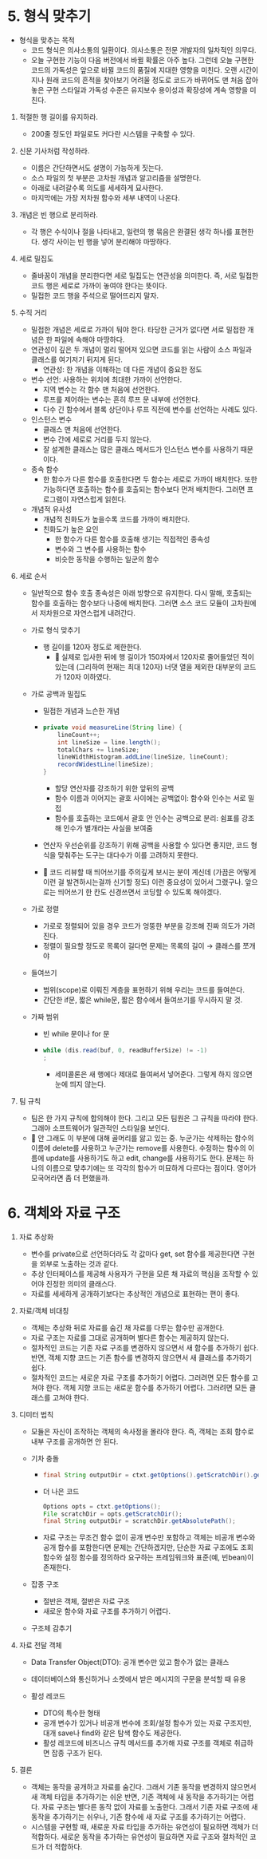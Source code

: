 # 5. 형식 맞추기

- 형식을 맞추는 목적
  - 코드 형식은 의사소통의 일환이다. 의사소통은 전문 개발자의 일차적인 의무다.
  - 오늘 구현한 기능이 다음 버전에서 바뀔 확률은 아주 높다. 그런데 오늘 구현한 코드의 가독성은 앞으로 바뀔 코드의 품질에 지대한 영향을 미친다. 오랜 시간이 지나 원래 코드의 흔적을 찾아보기 어려울 정도로 코드가 바뀌어도 맨 처음 잡아놓은 구현 스타일과 가독성 수준은 유지보수 용이성과 확장성에 계속 영향을 미친다.

1. 적절한 행 길이를 유지하라.

   - 200줄 정도인 파일로도 커다란 시스템을 구축할 수 있다.

2. 신문 기사처럼 작성하라.

   - 이름은 간단하면서도 설명이 가능하게 짓는다.
   - 소스 파일의 첫 부분은 고차원 개념과 알고리즘을 설명한다.
   - 아래로 내려갈수록 의도를 세세하게 묘사한다.
   - 마지막에는 가장 저차원 함수와 세부 내역이 나온다.

3. 개념은 빈 행으로 분리하라.

   - 각 행은 수식이나 절을 나타내고, 일련의 행 묶음은 완결된 생각 하나를 표현한다. 생각 사이는 빈 행을 넣어 분리해야 마땅하다.

4. 세로 밀집도

   - 줄바꿈이 개념을 분리한다면 세로 밀집도는 연관성을 의미한다. 즉, 서로 밀접한 코드 행은 세로로 가까이 놓여야 한다는 뜻이다.
   - 밀접한 코드 행을 주석으로 떨어뜨리지 말자.

5. 수직 거리

   - 밀접한 개념은 세로로 가까이 둬야 한다. 타당한 근거가 없다면 서로 밀접한 개념은 한 파일에 속해야 마땅하다.
   - 연관성이 깊은 두 개념이 멀리 떨어져 있으면 코드를 읽는 사람이 소스 파일과 클래스를 여기저기 뒤지게 된다.
     - 연관성: 한 개념을 이해하는 데 다른 개념이 중요한 정도
   - 변수 선언: 사용하는 위치에 최대한 가까이 선언한다. 
     - 지역 변수는 각 함수 맨 처음에 선언한다.
     - 루프를 제어하는 변수는 흔히 루프 문 내부에 선언한다.
     - 다수 긴 함수에서 블록 상단이나 루프 직전에 변수를 선언하는 사례도 있다.
   - 인스턴스 변수
     - 클래스 맨 처음에 선언한다.
     - 변수 간에 세로로 거리를 두지 않는다.
     - 잘 설계한 클래스는 많은 클래스 메서드가 인스턴스 변수를 사용하기 때문이다.
   - 종속 함수
     - 한 함수가 다른 함수를 호출한다면 두 함수는 세로로 가까이 배치한다. 또한 가능하다면 호출하는 함수를 호출되는 함수보다 먼저 배치한다. 그러면 프로그램이 자연스럽게 읽힌다.
   - 개념적 유사성
     - 개념적 친화도가 높을수록 코드를 가까이 배치한다.
     - 친화도가 높은 요인
       - 한 함수가 다른 함수를 호출해 생기는 직접적인 종속성
       - 변수와 그 변수를 사용하는 함수
       - 비슷한 동작을 수행하는 일군의 함수

6. 세로 순서

   - 일반적으로 함수 호출 종속성은 아래 방향으로 유지한다. 다시 말해, 호출되는 함수를 호출하는 함수보다 나중에 배치한다. 그러면 소스 코드 모듈이 고차원에서 저차원으로 자연스럽게 내려간다.

   - 가로 형식 맞추기

     - 행 길이를 120자 정도로 제한한다.
       - :rabbit: 실제로 입사한 뒤에 행 길이가 150자에서 120자로 줄어들었던 적이 있는데 (그리하여 현재는 최대 120자) 너댓 열을 제외한 대부분의 코드가 120자 이하였다.

   - 가로 공백과 밀집도

     - 밀접한 개념과 느슨한 개념

     - ```java
       private void measureLine(String line) {
           lineCount++;
           int lineSize = line.length();
           totalChars += lineSize;
           lineWidthHistogram.addLine(lineSize, lineCount);
           recordWidestLine(lineSize);
       }
       ```

       - 할당 연산자를 강조하기 위한 앞뒤의 공백
       - 함수 이름과 이어지는 괄호 사이에는 공백없이: 함수와 인수는 서로 밀접
       - 함수를 호출하는 코드에서 괄호 안 인수는 공백으로 분리: 쉼표를 강조해 인수가 별개라는 사실을 보여줌

     - 연산자 우선순위를 강조하기 위해 공백을 사용할 수 있다면 좋지만, 코드 형식을 맞춰주는 도구는 대다수가 이를 고려하지 못한다.

     - :rabbit: 코드 리뷰할 때 띄어쓰기를 주의깊게 보시는 분이 계신데 (가끔은 어떻게 이런 걸 발견하시는걸까 신기할 정도) 이런 중요성이 있어서 그랬구나. 앞으로는 띄어쓰기 한 칸도 신경쓰면서 코딩할 수 있도록 해야겠다.

   - 가로 정렬

     - 가로로 정렬되어 있을 경우 코드가 엉뚱한 부분을 강조해 진짜 의도가 가려진다.
     - 정렬이 필요할 정도로 목록이 길다면 문제는 목록의 길이 → 클래스를 쪼개야

   - 들여쓰기

     - 범위(scope)로 이뤄진 계층을 표현하기 위해 우리는 코드를 들여쓴다.
     - 간단한 if문, 짧은 while문, 짧은 함수에서 들여쓰기를 무시하지 말 것.

   - 가짜 범위

     - 빈 while 문이나 for 문

     - ```java
       while (dis.read(buf, 0, readBufferSize) != -1)
       ;
       ```

       - 세미콜론은 새 행에다 제대로 들여써서 넣어준다. 그렇게 하지 않으면 눈에 띄지 않는다.

7. 팀 규칙

   - 팀은 한 가지 규칙에 합의해야 한다. 그리고 모든 팀원은 그 규칙을 따라야 한다. 그래야 소프트웨어가 일관적인 스타일을 보인다.
   - :rabbit: 안 그래도 이 부분에 대해 골머리를 앓고 있는 중. 누군가는 삭제하는 함수의 이름에 delete를 사용하고 누군가는 remove를 사용한다. 수정하는 함수의 이름에 update를 사용하기도 하고 edit, change를 사용하기도 한다. 문제는 하나의 이름으로 맞추기에는 또 각각의 함수가 미묘하게 다르다는 점이다. 영어가 모국어라면 좀 더 편했을까.



# 6. 객체와 자료 구조

1. 자료 추상화
   - 변수를 private으로 선언하더라도 각 값마다 get, set 함수를 제공한다면 구현을 외부로 노출하는 것과 같다.
   - 추상 인터페이스를 제공해 사용자가 구현을 모른 채 자료의 핵심을 조작할 수 있어야 진정한 의미의 클래스다.
   - 자료를 세세하게 공개하기보다는 추상적인 개념으로 표현하는 편이 좋다.
   
2. 자료/객체 비대칭
   - 객체는 추상화 뒤로 자료를 숨긴 채 자료를 다루는 함수만 공개한다.
   - 자료 구조는 자료를 그대로 공개하며 별다른 함수는 제공하지 않는다.
   - 절차적인 코드는 기존 자료 구조를 변경하지 않으면서 새 함수를 추가하기 쉽다. 반면, 객체 지향 코드는 기존 함수를 변경하지 않으면서 새 클래스를 추가하기 쉽다.
   - 절차적인 코드는 새로운 자료 구조를 추가하기 어렵다. 그러려면 모든 함수를 고쳐야 한다. 객체 지향 코드는 새로운 함수를 추가하기 어렵다. 그러려면 모든 클래스를 고쳐야 한다.
   
3. 디미터 법칙

   - 모듈은 자신이 조작하는 객체의 속사정을 몰라야 한다. 즉, 객체는 조회 함수로 내부 구조를 공개하면 안 된다.

   - 기차 충돌

     - ```java
       final String outputDir = ctxt.getOptions().getScratchDir().getAbsolutePath();
       ```

     - 더 나은 코드

       ```java
       Options opts = ctxt.getOptions();
       File scratchDir = opts.getScratchDir();
       final String outputDir = scratchDir.getAbsolutePath();
       ```

     - 자료 구조는 무조건 함수 없이 공개 변수만 포함하고 객체는 비공개 변수와 공개 함수를 포함한다면 문제는 간단하겠지만, 단순한 자료 구조에도 조회 함수와 설정 함수를 정의하라 요구하는 프레임워크와 표준(예, 빈bean)이 존재한다.

   - 잡종 구조

     - 절반은 객체, 절반은 자료 구조
     - 새로운 함수와 자료 구조를 추가하기 어렵다.

   - 구조체 감추기

4. 자료 전달 객체

   - Data Transfer Object(DTO): 공개 변수만 있고 함수가 없는 클래스
   - 데이터베이스와 통신하거나 소켓에서 받은 메시지의 구문을 분석할 때 유용

   - 활성 레코드
     - DTO의 특수한 형태
     - 공개 변수가 있거나 비공개 변수에 조회/설정 함수가 있는 자료 구조지만, 대개 save나 find와 같은 탐색 함수도 제공한다.
     - 활성 레코드에 비즈니스 규칙 메서드를 추가해 자료 구조를 객체로 취급하면 잡종 구조가 된다.

5. 결론

   - 객체는 동작을 공개하고 자료를 숨긴다. 그래서 기존 동작을 변경하지 않으면서 새 객체 타입을 추가하기는 쉬운 반면, 기존 객체에 새 동작을 추가하기는 어렵다. 자료 구조는 별다른 동작 없이 자료를 노출한다. 그래서 기존 자료 구조에 새 동작을 추가하기는 쉬우나, 기존 함수에 새 자료 구조를 추가하기는 어렵다.
   - 시스템을 구현할 때, 새로운 자료 타입을 추가하는 유연성이 필요하면 객체가 더 적합하다. 새로운 동작을 추가하는 유연성이 필요하면 자료 구조와 절차적인 코드가 더 적합하다.